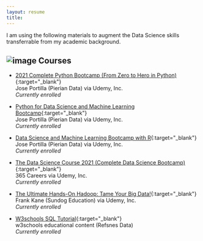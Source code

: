 ```yaml
---
layout: resume
title: 
---
```


I am using the following materials to augment the Data Science skills transferrable from my academic background.  

## ![image](https://user-images.githubusercontent.com/84908213/131991150-4fced03e-2ca3-4060-b724-28d65194d643.png)  Courses

- [2021 Complete Python Bootcamp (From Zero to Hero in Python)](https://www.udemy.com/course/complete-python-bootcamp/){:target="_blank"}<br/>
Jose Portilla (Pierian Data) via Udemy, Inc.<br/>
_Currently enrolled_

- [Python for Data Science and Machine Learning Bootcamp](https://www.udemy.com/course/python-for-data-science-and-machine-learning-bootcamp/){:target="_blank"}<br/>
Jose Portilla (Pierian Data) via Udemy, Inc.<br/>
_Currently enrolled_

- [Data Science and Machine Learning Bootcamp with R](https://www.udemy.com/course/data-science-and-machine-learning-bootcamp-with-r/){:target="_blank"}<br/>
Jose Portilla (Pierian Data) via Udemy, Inc.<br/>
_Currently enrolled_

- [The Data Science Course 2021 (Complete Data Science Bootcamp)](https://www.udemy.com/course/the-data-science-course-complete-data-science-bootcamp/){:target="_blank"}<br/>
365 Careers via Udemy, Inc.<br/>
_Currently enrolled_

- [The Ultimate Hands-On Hadoop: Tame Your Big Data!](https://www.udemy.com/course/the-ultimate-hands-on-hadoop-tame-your-big-data/){:target="_blank"}<br/>
Frank Kane (Sundog Education) via Udemy, Inc.<br/>
_Currently enrolled_

- [W3schools SQL Tutorial](https://www.w3schools.com/sql/default.asp){:target="_blank"}<br/>
w3schools educational content (Refsnes Data)<br/>
_Currently enrolled_
